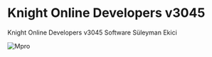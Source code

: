 Knight Online Developers v3045
======================

Knight Online Developers v3045
Software Süleyman Ekici

 <img src="https://encrypted-tbn2.gstatic.com/images?q=tbn:ANd9GcTRWBAMhk07dKhsJXyLdO8RWXxNnVh6yz9Vvu-hoJib4HkBn-fRyQ" alt="Mpro">
